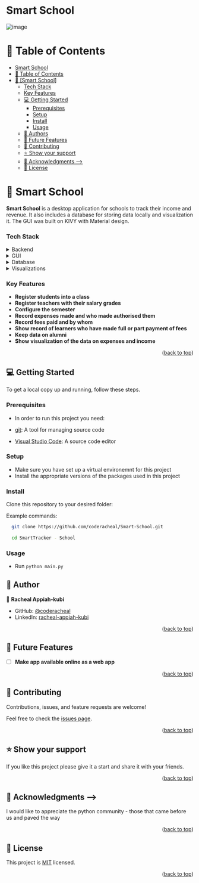 # Smart School
<a name="readme-top"></a>


![image](https://github.com/coderacheal/SmartTracker-School/assets/97846040/40034e28-5381-4c42-a2f9-707c096fd084)



# 📗 Table of Contents

- [Smart School](#catalog)
- [📗 Table of Contents](#-table-of-contents)
- [📖 \[Smart School\] ](#-catalog-)
    - [Tech Stack ](#tech-stack-)
    - [Key Features ](#key-features-)
  - [💻 Getting Started ](#-getting-started-)
    - [Prerequisites](#prerequisites)
    - [Setup](#setup)
    - [Install](#install)
    - [Usage](#usage)
  - [👥 Authors ](#-author-)
  - [🔭 Future Features ](#-future-features-)
  - [🤝 Contributing ](#-contributing-)
  - [⭐️ Show your support ](#️-show-your-support-)
  - [🙏 Acknowledgments  --\>](#-acknowledgments----)
  - [📝 License ](#-license-)

# 📖 Smart School <a name="about-project"></a>
**Smart School** is a desktop application for schools to track their income and revenue. It also includes a database for storing data locally and visualization it. The GUI was built on KIVY with Material design. 

<!-- ## 🛠 Built With <a name="built-with"></a> --> 

### Tech Stack <a name="tech-stack"></a>

<details>
  <summary>Backend</summary>
<ul>
  <li><a href="https://www.python.org/download/releases/3.0/">Python</a></li>
</ul>
</details> 

<details>
  <summary>GUI</summary>
<ul>
  <li><a href="https://kivymd.readthedocs.io/en/1.1.1/">KIvyMD</a></li>
</ul>
</details> 

<details>
  <summary>Database</summary>
<ul>
  <li><a href="https://www.sqlite.org/index.html">SQLite</a></li>
</ul>
</details>

<details>
  <summary>Visualizations</summary>
<ul>
  <li><a href="https://matplotlib.org/l">Matplotlib</a></li>
</ul>
</details>



### Key Features <a name="key-features"></a>

- **Register students into a class**
- **Register teachers with their salary grades**
- **Configure the semester**
- **Record expenses made and who made authorised them**
- **Record fees paid and by whom**
- **Show record of learners who have made full or part payment of fees**
- **Keep data on alumni**
- **Show visualization of the data on expenses and income**

<p align="right">(<a href="#readme-top">back to top</a>)</p>


## 💻 Getting Started <a name="getting-started"></a>

To get a local copy up and running, follow these steps.

### Prerequisites

- In order to run this project you need:

- [git](https://git-scm.com/downloads): A tool for managing source code
- [Visual Studio Code](https://code.visualstudio.com/): A source code editor

### Setup

- Make sure you have set up a virtual environemnt for this project
- Install the appropriate versions of the packages used in this project


### Install

Clone this repository to your desired folder:

 Example commands:

```sh
  git clone https://github.com/coderacheal/Smart-School.git
  
  cd SmartTracker - School
```

### Usage

- Run `python main.py `


## 👥 Author <a name="author"></a>

👤 **Racheal Appiah-kubi**

- GitHub: [@coderacheal](https://github.com/coderacheal)
- LinkedIn: [racheal-appiah-kubi](https://www.linkedin.com/in/racheal-appiah-kubi/)


<p align="right">(<a href="#readme-top">back to top</a>)</p>

## 🔭 Future Features <a name="future-features"></a>

- [ ] **Make app available online as a web app**


<p align="right">(<a href="#readme-top">back to top</a>)</p>

## 🤝 Contributing <a name="contributing"></a>

Contributions, issues, and feature requests are welcome!

Feel free to check the [issues page](../../issues/).

<p align="right">(<a href="#readme-top">back to top</a>)</p>

## ⭐️ Show your support <a name="support"></a>

If you like this project please give it a start and share it with your friends. 

<p align="right">(<a href="#readme-top">back to top</a>)</p>

## 🙏 Acknowledgments <a name="acknowledgements"></a> -->

I would like to appreciate the python community - those that came before us and paved the way

<p align="right">(<a href="#readme-top">back to top</a>)</p>

## 📝 License <a name="license"></a>

This project is [MIT](./LICENSE) licensed.

<p align="right">(<a href="#readme-top">back to top</a>)</p>

